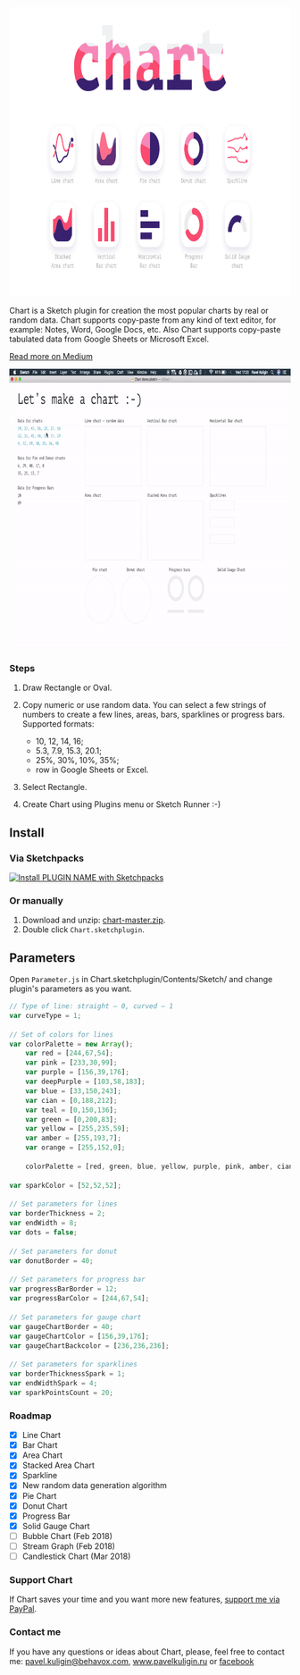 <img width="888" height="517" src="images/chart-2x.png" title="Chart promo">

Chart is a Sketch plugin for creation the most popular charts by real or random data. Chart supports copy-paste from any kind of text editor, for example: Notes, Word, Google Docs, etc. Also Chart supports copy-paste tabulated data from Google Sheets or Microsoft Excel.

[Read more on Medium](https://medium.com/@pavelkuligin/chart-the-most-powerful-data-visualization-plugin-for-sketch-6849155e09ab)

<img width="800" height="500" src="images/usage.gif" title="How to use Chart">

### Steps

1. Draw Rectangle or Oval. 
2. Copy numeric or use random data. You can select a few strings of numbers 
to create a few lines, areas, bars, sparklines or progress bars. Supported formats:
   - 10, 12, 14, 16;
   - 5.3, 7.9, 15.3, 20.1;
   - 25%, 30%, 10%, 35%;
   - row in Google Sheets or Excel.

3. Select Rectangle.
4. Create Chart using Plugins menu or Sketch Runner :-)


## Install

### Via Sketchpacks

[![Install PLUGIN NAME with Sketchpacks](http://sketchpacks-com.s3.amazonaws.com/assets/badges/sketchpacks-badge-install.png "Install Chart with Sketchpacks")](https://sketchpacks.com/pavelkuligin/chart/install)

### Or manually

1. Download and unzip: [chart-master.zip](https://github.com/pavelkuligin/chart/archive/master.zip).
2. Double click `Chart.sketchplugin`.


## Parameters

Open `Parameter.js` in Chart.sketchplugin/Contents/Sketch/ and change plugin's parameters as you want.

```javascript
// Type of line: straight — 0, curved — 1
var curveType = 1;

// Set of colors for lines
var colorPalette = new Array();
	var red = [244,67,54];
	var pink = [233,30,99];
	var purple = [156,39,176];
	var deepPurple = [103,58,183];
	var blue = [33,150,243];
	var cian = [0,188,212];
	var teal = [0,150,136];
	var green = [0,200,83];
	var yellow = [255,235,59];
	var amber = [255,193,7];
	var orange = [255,152,0];

	colorPalette = [red, green, blue, yellow, purple, pink, amber, cian, deepPurple, teal, orange];

var sparkColor = [52,52,52];

// Set parameters for lines
var borderThickness = 2;
var endWidth = 8;
var dots = false;

// Set parameters for donut
var donutBorder = 40;

// Set parameters for progress bar
var progressBarBorder = 12;
var progressBarColor = [244,67,54];

// Set parameters for gauge chart
var gaugeChartBorder = 40;
var gaugeChartColor = [156,39,176];
var gaugeChartBackcolor = [236,236,236];

// Set parameters for sparklines
var borderThicknessSpark = 1;
var endWidthSpark = 4;
var sparkPointsCount = 20;
```


### Roadmap

- [x] Line Chart
- [x] Bar Chart
- [x] Area Chart
- [x] Stacked Area Chart
- [x] Sparkline
- [x] New random data generation algorithm
- [x] Pie Chart
- [x] Donut Chart
- [x] Progress Bar
- [x] Solid Gauge Chart
- [ ] Bubble Chart (Feb 2018)
- [ ] Stream Graph (Feb 2018)
- [ ] Candlestick Chart (Mar 2018)

### Support Chart

If Chart saves your time and you want more new features, [support me via PayPal](https://www.paypal.me/pavelkuligin/5usd).



### Contact me

If you have any questions or ideas about Chart, please, feel free to contact me:
pavel.kuligin@behavox.com, www.pavelkuligin.ru or [facebook](https://www.facebook.com/kuligin.pavel)

